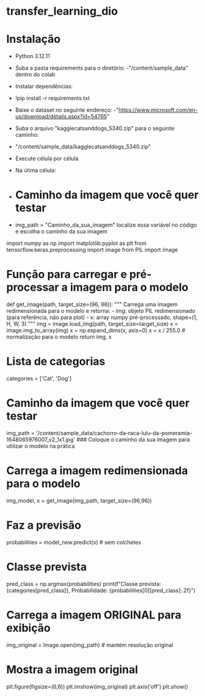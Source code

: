 # transfer_learning_dio
# Instalação

- Python 3.12.11
- Suba a pasta requirements para o diretório:
-"/content/sample_data" dentro do colab
- Instalar dependências:
- !pip install -r requirements.txt
 
- Baixe o dataset no seguinte endereço:
-"https://www.microsoft.com/en-us/download/details.aspx?id=54765"
- Suba o arquivo "kagglecatsanddogs_5340.zip" para o seguinte caminho:
- "/content/sample_data/kagglecatsanddogs_5340.zip"

- Execute célula por célula


- Na útima célula:
- # Caminho da imagem que você quer testar
- img_path = "Caminho_da_sua_imagem" localize essa variável no código e escolha o caminho da sua imagem

  
import numpy as np
import matplotlib.pyplot as plt
from tensorflow.keras.preprocessing import image
from PIL import Image

# Função para carregar e pré-processar a imagem para o modelo
def get_image(path, target_size=(96, 96)):
    """
    Carrega uma imagem redimensionada para o modelo e retorna:
    - img: objeto PIL redimensionado (para referência, não para plot)
    - x: array numpy pré-processado, shape=(1, H, W, 3)
    """
    img = image.load_img(path, target_size=target_size)
    x = image.img_to_array(img)
    x = np.expand_dims(x, axis=0)
    x = x / 255.0  # normalização para o modelo
    return img, x

# Lista de categorias
categories = ['Cat', 'Dog']

# Caminho da imagem que você quer testar
img_path = '/content/sample_data/cachorro-da-raca-lulu-da-pomeramia-1648065976007_v2_1x1.jpg' ### Coloque o caminho da sua imagem para utilizar o modelo na prática

# Carrega a imagem redimensionada para o modelo
img_model, x = get_image(img_path, target_size=(96,96))

# Faz a previsão
probabilities = model_new.predict(x)  # sem colchetes

# Classe prevista
pred_class = np.argmax(probabilities)
print(f"Classe prevista: {categories[pred_class]}, Probabilidade: {probabilities[0][pred_class]:.2f}")

# Carrega a imagem ORIGINAL para exibição
img_original = Image.open(img_path)  # mantém resolução original

# Mostra a imagem original
plt.figure(figsize=(6,6))
plt.imshow(img_original)
plt.axis('off')
plt.show()
